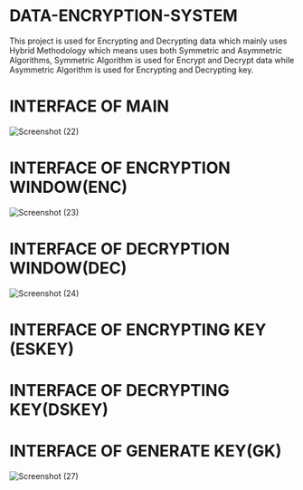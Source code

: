 # DATA-ENCRYPTION-SYSTEM
This project is used for Encrypting and Decrypting data which mainly uses Hybrid Methodology which means uses both Symmetric and Asymmetric Algorithms, Symmetric Algorithm is used for Encrypt and Decrypt data while Asymmetric Algorithm is used for Encrypting and Decrypting key.
# INTERFACE OF MAIN
![Screenshot (22)](https://user-images.githubusercontent.com/87997298/128840023-fc53ae63-17ba-4090-a08f-43ce4a6fd911.png)
# INTERFACE OF ENCRYPTION WINDOW(ENC)
![Screenshot (23)](https://user-images.githubusercontent.com/87997298/128840194-754c2bd1-afc9-4f17-8164-302ea4cddaf3.png)
# INTERFACE OF DECRYPTION WINDOW(DEC)
![Screenshot (24)](https://user-images.githubusercontent.com/87997298/128840534-8e47dc86-485b-4c27-a1c4-d60ee3511bb3.png)
# INTERFACE OF ENCRYPTING KEY (ESKEY)
# INTERFACE OF DECRYPTING KEY(DSKEY)
# INTERFACE OF GENERATE KEY(GK)
![Screenshot (27)](https://user-images.githubusercontent.com/87997298/128840680-bb38f682-bea4-48c6-b954-cdecc551698a.png)

